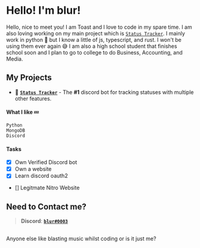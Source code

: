 # Hello! I'm blur!

Hello, nice to meet you! I am Toast and I love to code in my spare time. I am also loving working on my main project which is [`Status Tracker`](https://discord.gg/ZhxmKhDqmx). I mainly work in python 🐍 but I know a little of js, typescript, and rust. I won't be using them ever again 😅 I am also a high school student that finishes school soon and I plan to go to college to do Business, Accounting, and Media.

## My Projects
- 🤖 [**`Status Tracker`**](https://discord.gg/ZhxmKhDqmx) - The **#1** discord bot for tracking statuses with multiple other features.

#### What I like 💤
```
Python
MongoDB
Discord
```
#### Tasks

- [x] Own Verified Discord bot
- [x] Own a website
- [x] Learn discord oauth2
- [] Legitmate Nitro Website

## Need to Contact me? 
> **Discord**: [**`blur#0003`**](https://discord.gg/chats)

##
Anyone else like blasting music whilst coding or is it just me?
